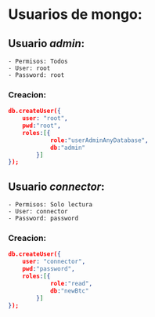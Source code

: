 # Usuarios de mongo:

## Usuario *admin*:
    - Permisos: Todos
    - User: root
    - Password: root

### Creacion:
```JSON
db.createUser({
    user: "root",
    pwd:"root",
    roles:[{
            role:"userAdminAnyDatabase",
            db:"admin"
        }] 
});
```

## Usuario *connector*:
    - Permisos: Solo lectura
    - User: connector
    - Password: password

### Creacion:
```JSON
db.createUser({
    user: "connector",
    pwd:"password",
    roles:[{
            role:"read",
            db:"newBtc"
        }] 
});
```